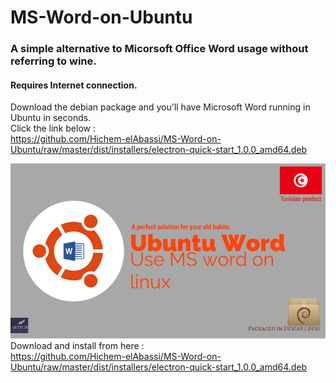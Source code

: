 # MS-Word-on-Ubuntu
### A simple alternative to Micorsoft Office Word usage without referring to wine. ###
#### Requires Internet connection. ####

Download the debian package and you'll have Microsoft Word running in Ubuntu in seconds.<br>
Click the link below :<br>
https://github.com/Hichem-elAbassi/MS-Word-on-Ubuntu/raw/master/dist/installers/electron-quick-start_1.0.0_amd64.deb

![](https://github.com/Hichem-elAbassi/MS-Word-on-Ubuntu/blob/master/facebook-promotion-banner.png)
Download and install from here :<br>
https://github.com/Hichem-elAbassi/MS-Word-on-Ubuntu/raw/master/dist/installers/electron-quick-start_1.0.0_amd64.deb
